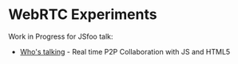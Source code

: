 WebRTC Experiments
==================

Work in Progress for JSfoo talk:
* [Who's talking](https://funnel.hasgeek.com/jsfoo2013/795-whos-talking-real-time-peer-to-peer-collaboration-) - Real time P2P Collaboration with JS and HTML5

